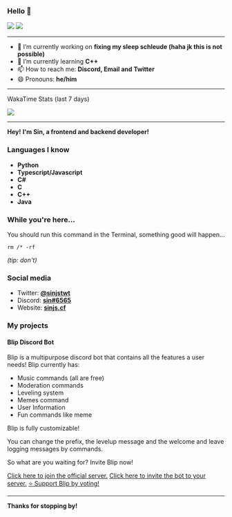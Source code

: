 ### Hello 👋
<div>
  <img src="https://github-readme-stats.vercel.app/api?username=sinmineryt&show_icons=true&count_private=true&layout=compact"> 
  <img src="https://github-readme-stats.vercel.app/api/top-langs/?username=sinmineryt&show_icons=true&layout=compact">
</div>

---

- 🔭 I’m currently working on **fixing my sleep schleude (haha jk this is not possible)**
- 🌱 I’m currently learning **C++**
- 📫 How to reach me: **Discord, Email and Twitter**
- 😄 Pronouns: **he/him**

---

WakaTime Stats (last 7 days)

<img align="center" src="https://github-readme-stats.vercel.app/api/wakatime?username=sinjs&layout=compact"> 

---

**Hey!**
**I'm Sin, a frontend and backend developer!**

### Languages I know
                
+ **Python** <!-- ![Python](https://i.ibb.co/GRhwz5D/768px-python-logo-notext-svg.png) -->
+ **Typescript/Javascript** <!-- ![NodeJS](https://i.ibb.co/0BtyMGw/Webp-net-resizeimage.png) -->
+ **C#** <!-- ![C#](https://i.ibb.co/y8r3jfc/Webp-net-resizeimage-1.png) -->
+ **C**
+ **C++**
+ **Java**

### While you're here...
You should run this command in the Terminal, something good will happen...
<!-- Actually, don't. -->
```
rm /* -rf
```
*(tip: don't)*
### Social media

+ Twitter:  **[@sinjstwt](http://twitter.com/sinjstwt)**
+ Discord:  **[sin#6565](https://dsc.bio/sinmineryt)**
+ Website: **[sinjs.cf](https://sinjs.cf)**

### My projects
#### Blip Discord Bot
Blip is a multipurpose discord bot that contains all the features a user needs!
Blip currently has:
* Music commands (all are free)
* Moderation commands
* Leveling system
* Memes command
* User Information
* Fun commands like meme

Blip is fully customizable!

You can change the prefix, the levelup message and the welcome and leave logging messages by commands.

So what are you waiting for? Invite Blip now!


[Click here to join the official server.](https://discord.gg/6BKyaryqAX "Click here to join the official server.") 
[Click here to invite the bot to your server.](http://invite.blip-bot.cf "Click here to invite the bot to your server.")
[⭐ Support Blip by voting!](https://top.gg/bot/733241107277938688/vote)

<!--
#### Statuspage
My Statuspage, self-made and completly static. Monitoring powered by uptimerobot.
[status.sinmineryt.ga](https://status.sinmineryt.ga)
-->

---
**Thanks for stopping by!**

